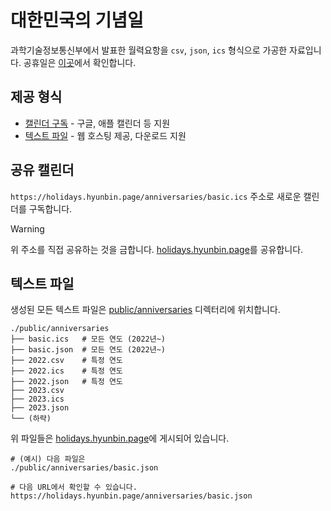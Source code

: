 # 대한민국의 기념일

과학기술정보통신부에서 발표한 월력요항을 `csv`, `json`, `ics` 형식으로 가공한 자료입니다. 공휴일은 [이곳]에서 확인합니다.

[이곳]: README.md

## 제공 형식

- [캘린더 구독] - 구글, 애플 캘린더 등 지원
- [텍스트 파일] - 웹 호스팅 제공, 다운로드 지원

[캘린더 구독]: #공유-캘린더
[텍스트 파일]: #텍스트-파일

## 공유 캘린더

`https://holidays.hyunbin.page/anniversaries/basic.ics` 주소로 새로운 캘린더를 구독합니다.

> [!WARNING]
> 위 주소를 직접 공유하는 것을 금합니다. [holidays.hyunbin.page]를 공유합니다.

[holidays.hyunbin.page]: https://holidays.hyunbin.page/

## 텍스트 파일

생성된 모든 텍스트 파일은 [public/anniversaries](/public/anniversaries) 디렉터리에 위치합니다.

```
./public/anniversaries
├── basic.ics   # 모든 연도 (2022년~)
├── basic.json  # 모든 연도 (2022년~)
├── 2022.csv    # 특정 연도
├── 2022.ics    # 특정 연도
├── 2022.json   # 특정 연도
├── 2023.csv
├── 2023.ics
├── 2023.json
└── (하략)
```

위 파일들은 [holidays.hyunbin.page]에 게시되어 있습니다.

```
# (예시) 다음 파일은
./public/anniversaries/basic.json

# 다음 URL에서 확인할 수 있습니다.
https://holidays.hyunbin.page/anniversaries/basic.json
```

